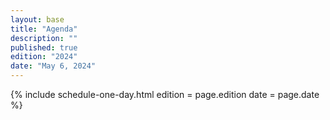 ```yaml
---
layout: base
title: "Agenda"
description: "" 
published: true
edition: "2024"
date: "May 6, 2024"
---
```


{% include schedule-one-day.html
    edition = page.edition
    date = page.date
%}